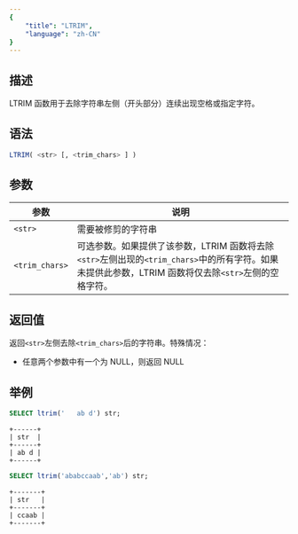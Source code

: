 ```yaml
---
{
    "title": "LTRIM",
    "language": "zh-CN"
}
---
```


## 描述

LTRIM 函数用于去除字符串左侧（开头部分）连续出现空格或指定字符。

## 语法

```sql
LTRIM( <str> [, <trim_chars> ] )
```

## 参数

| 参数             | 说明                                                                                             |
|----------------|------------------------------------------------------------------------------------------------|
| `<str>`        | 需要被修剪的字符串                                                                                      |
| `<trim_chars>` | 可选参数。如果提供了该参数，LTRIM 函数将去除`<str>`左侧出现的`<trim_chars>`中的所有字符。如果未提供此参数，LTRIM 函数将仅去除`<str>`左侧的空格字符。 |

## 返回值

返回`<str>`左侧去除`<trim_chars>`后的字符串。特殊情况：

- 任意两个参数中有一个为 NULL，则返回 NULL

## 举例

```sql
SELECT ltrim('   ab d') str;
```

```text
+------+
| str  |
+------+
| ab d |
+------+
```

```sql
SELECT ltrim('ababccaab','ab') str;
```

```text
+-------+
| str   |
+-------+
| ccaab |
+-------+
```
